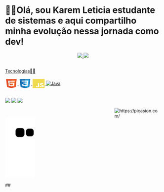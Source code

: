 <h1>🖖🏻Olá, sou Karem Leticia estudante de sistemas e aqui compartilho minha evolução nessa jornada como dev!</h1>
<div>

<div align="center">
  <a href="https://github.com/KaremLeticia">
  <img height="150em" src="https://github-readme-stats.vercel.app/api?username=KaremLeticia&show_icons=true&theme=dracula&include_all_commits=true&count_private=true"/>
  <img height="150em" src="https://github-readme-stats.vercel.app/api/top-langs/?username=KaremLeticia&layout=compact&langs_count=7&theme=dracula"/>
</div>
  
<div style="display: inline_block"><br>
  
  Tecnologias🚀✨
  <br>
  <br>
  <img align="center" alt="HTML" height="30" width="40" src="https://raw.githubusercontent.com/devicons/devicon/master/icons/html5/html5-original.svg">
  <img align="center" alt="CSS" height="30" width="40" src="https://raw.githubusercontent.com/devicons/devicon/master/icons/css3/css3-original.svg">
  <img align="center" alt="Js" height="30" width="40" src="https://raw.githubusercontent.com/devicons/devicon/master/icons/javascript/javascript-plain.svg">
  <img align="center" alt="Java" height="40" width="50" src="https://cdn.jsdelivr.net/gh/devicons/devicon/icons/java/java-original.svg">
          
</div>
 
<div>
  <br>
  <a href="https://www.linkedin.com/in/karemsantos/" target="_blank"><img src="https://img.shields.io/badge/LinkedIn-0077B5?style=for-the-badge&logo=linkedin&logoColor=white" target="_blank"></a>
  <a href="karemsantosleticia@gmail.com" target="_blank"><img src="https://img.shields.io/badge/Gmail-D14836?style=for-the-badge&logo=gmail&logoColor=white" target="_blank"></a>
  <a href="gmail" target="_blank"><img src="https://img.shields.io/badge/Discord-7289DA?style=for-the-badge&logo=discord&logoColor=white" target="_blank"></a>
</div>
  
<a href="https://picasion.com/"><img align="right" src="https://i.picasion.com/pic92/d901d2dffff6d40b3913ea9542b7ffb0.gif" width="150" height="150" border="0" alt="https://picasion.com/" /></a><br /><a href="https://picasion.com/"></a>
 
![Snake animation](https://github.com/rafaballerini/rafaballerini/blob/output/github-contribution-grid-snake.svg)

</div>  
##
